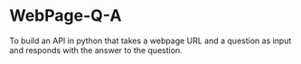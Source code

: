 # WebPage-Q-A
 To build an API in python that takes a webpage URL and a question as input and responds with the answer to the question. 
